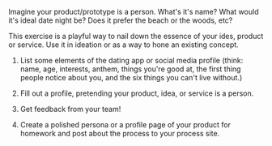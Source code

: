 Imagine your product/prototype is a person. What's it's name? What would it's ideal date night be? Does it prefer the beach or the woods, etc?

This exercise is a playful way to nail down the essence of your ides, product or service. Use it in ideation or as a way to hone an existing concept.


1. List some elements of the dating app or social media profile (think: name, age, interests, anthem, things you're good at, the first thing people notice about you, and the six things you can't live without.)

2. Fill out a profile, pretending your product, idea, or service is a person.


3. Get feedback from your team!


4. Create a polished persona or a profile page of your product for homework and post about the process to your process site.
